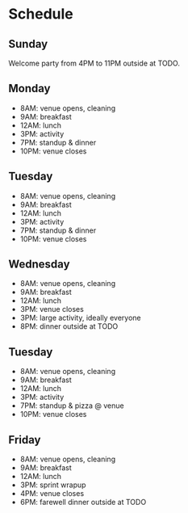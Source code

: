 # Schedule 

## Sunday

Welcome party from 4PM to 11PM outside at TODO.

## Monday

- 8AM: venue opens, cleaning
- 9AM: breakfast
- 12AM: lunch
- 3PM: activity
- 7PM: standup & dinner
- 10PM: venue closes

## Tuesday

- 8AM: venue opens, cleaning
- 9AM: breakfast
- 12AM: lunch
- 3PM: activity
- 7PM: standup & dinner
- 10PM: venue closes

## Wednesday

- 8AM: venue opens, cleaning
- 9AM: breakfast
- 12AM: lunch
- 3PM: venue closes
- 3PM: large activity, ideally everyone
- 8PM: dinner outside at TODO

## Tuesday

- 8AM: venue opens, cleaning
- 9AM: breakfast
- 12AM: lunch
- 3PM: activity
- 7PM: standup & pizza @ venue
- 10PM: venue closes

## Friday

- 8AM: venue opens, cleaning
- 9AM: breakfast
- 12AM: lunch
- 3PM: sprint wrapup
- 4PM: venue closes
- 6PM: farewell dinner outside at TODO
